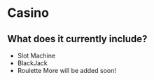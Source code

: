 # Casino

## What does it currently include?
- Slot Machine 
- BlackJack
- Roulette
More will be added soon!
